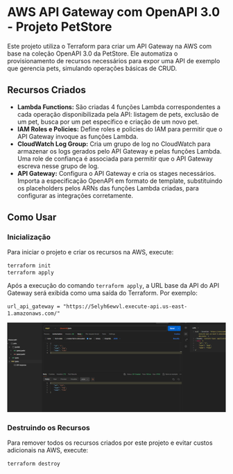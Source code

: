 # AWS API Gateway com OpenAPI 3.0 - Projeto PetStore

Este projeto utiliza o Terraform para criar um API Gateway na AWS com base na coleção OpenAPI 3.0 da PetStore. Ele automatiza o provisionamento de recursos necessários para expor uma API de exemplo que gerencia pets, simulando operações básicas de CRUD.

## Recursos Criados

- **Lambda Functions:** São criadas 4 funções Lambda correspondentes a cada operação disponibilizada pela API: listagem de pets, exclusão de um pet, busca por um pet específico e criação de um novo pet.
- **IAM Roles e Policies:** Define roles e policies do IAM para permitir que o API Gateway invoque as funções Lambda.
- **CloudWatch Log Group:** Cria um grupo de log no CloudWatch para armazenar os logs gerados pelo API Gateway e pelas funções Lambda. Uma role de confiança é associada para permitir que o API Gateway escreva nesse grupo de log.
- **API Gateway:** Configura o API Gateway e cria os stages necessários. Importa a especificação OpenAPI em formato de template, substituindo os placeholders pelos ARNs das funções Lambda criadas, para configurar as integrações corretamente.

## Como Usar

### Inicialização

Para iniciar o projeto e criar os recursos na AWS, execute:

```shell
terraform init
terraform apply
```
Após a execução do comando `terraform apply`, a URL base da API do API Gateway será exibida como uma saída do Terraform. Por exemplo:


```plaintext
url_api_gateway = "https://5elyh6ewvl.execute-api.us-east-1.amazonaws.com/"
```


![img.png](requiscao_postman.png)

### Destruindo os Recursos

Para remover todos os recursos criados por este projeto e evitar custos adicionais na AWS, execute:

```shell
terraform destroy
```
